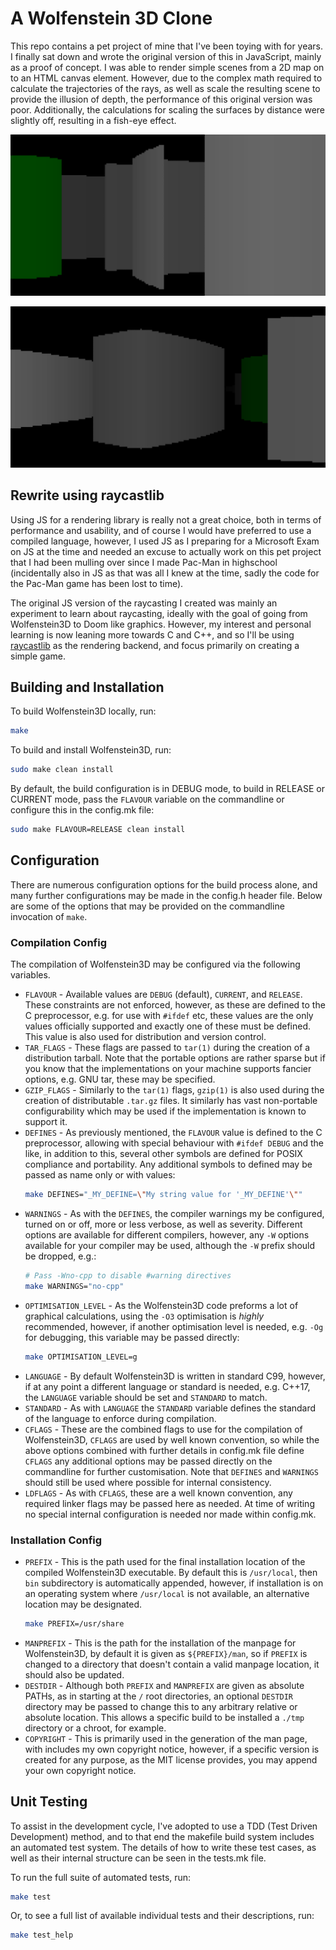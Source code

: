 # A Wolfenstein 3D Clone

This repo contains a pet project of mine that I've been toying with for years. I
finally sat down and wrote the original version of this in JavaScript, mainly as
a proof of concept. I was able to render simple scenes from a 2D map on to an
HTML canvas element. However, due to the complex math required to calculate the
trajectories of the rays, as well as scale the resulting scene to provide the
illusion of depth, the performance of this original version was poor.
Additionally, the calculations for scaling the surfaces by distance were
slightly off, resulting in a fish-eye effect.

![Screenshot 1](img/Screenshot_01.png)

![Screenshot 2](img/Screenshot_02.png)

## Rewrite using raycastlib
Using JS for a rendering library is really not a great choice, both in terms of
performance and usability, and of course I would have preferred to use a
compiled language, however, I used JS as I preparing for a Microsoft Exam on JS
at the time and needed an excuse to actually work on this pet project that I had
been mulling over since I made Pac-Man in highschool (incidentally also in JS
as that was all I knew at the time, sadly the code for the Pac-Man game has been
lost to time).

The original JS version of the raycasting I created was mainly an experiment to
learn about raycasting, ideally with the goal of going from Wolfenstein3D to
Doom like graphics. However, my interest and personal learning is now leaning
more towards C and C++, and so I'll be using [raycastlib](https://gitlab.com/drummyfish/raycastlib)
as the rendering backend, and focus primarily on creating a simple game.

## Building and Installation

To build Wolfenstein3D locally, run:

```sh
make
```

To build and install Wolfenstein3D, run:

```sh
sudo make clean install
```

By default, the build configuration is in DEBUG mode, to build in RELEASE or
CURRENT mode, pass the `FLAVOUR` variable on the commandline or configure this
in the config.mk file:

```sh
sudo make FLAVOUR=RELEASE clean install
```

## Configuration

There are numerous configuration options for the build process alone, and many
further configurations may be made in the config.h header file. Below are some
of the options that may be provided on the commandline invocation of `make`.

### Compilation Config

The compilation of Wolfenstein3D may be configured via the following variables.

* `FLAVOUR` - Available values are `DEBUG` (default), `CURRENT`, and `RELEASE`.
  These constraints are not enforced, however, as these are defined to the C
  preprocessor, e.g. for use with `#ifdef` etc, these values are the only values
  officially supported and exactly one of these must be defined. This value is
  also used for distribution and version control.
* `TAR_FLAGS` - These flags are passed to `tar(1)` during the creation of a
  distribution tarball. Note that the portable options are rather sparse but if
  you know that the implementations on your machine supports fancier options,
  e.g. GNU tar, these may be specified.
* `GZIP_FLAGS` - Similarly to the `tar(1)` flags, `gzip(1)` is also used during
  the creation of distributable `.tar.gz` files. It similarly has vast
  non-portable configurability which may be used if the implementation is known
  to support it.
* `DEFINES` - As previously mentioned, the `FLAVOUR` value is defined to the C
  preprocessor, allowing with special behaviour with `#ifdef DEBUG` and the
  like, in addition to this, several other symbols are defined for POSIX
  compliance and portability. Any additional symbols to defined may be passed as
  name only or with values:
  ```sh
  make DEFINES="_MY_DEFINE=\"My string value for '_MY_DEFINE'\""
  ```
* `WARNINGS` - As with the `DEFINES`, the compiler warnings my be configured,
  turned on or off, more or less verbose, as well as severity. Different options
  are available for different compilers, however, any `-W` options available for
  your compiler may be used, although the `-W` prefix should be dropped, e.g.:
  ```sh
  # Pass -Wno-cpp to disable #warning directives
  make WARNINGS="no-cpp"
  ```
* `OPTIMISATION_LEVEL` - As the Wolfenstein3D code preforms a lot of graphical
  calculations, using the `-O3` optimisation is *highly* recommended, however,
  if another optimisation level is needed, e.g. `-Og` for debugging, this
  variable may be passed directly:
  ```sh
  make OPTIMISATION_LEVEL=g
  ```
* `LANGUAGE` - By default Wolfenstein3D is written in standard C99, however, if
  at any point a different language or standard is needed, e.g. C++17, the
  `LANGUAGE` variable should be set and `STANDARD` to match.
* `STANDARD` - As with `LANGUAGE` the `STANDARD` variable defines the standard
  of the language to enforce during compilation.
* `CFLAGS` - These are the combined flags to use for the compilation of
  Wolfenstein3D, `CFLAGS` are used by well known convention, so while the above
  options combined with further details in config.mk file define `CFLAGS` any
  additional options may be passed directly on the commandline for further
  customisation. Note that `DEFINES` and `WARNINGS` should still be used where
  possible for internal consistency.
* `LDFLAGS` - As with `CFLAGS`, these are a well known convention, any required
  linker flags may be passed here as needed. At time of writing no special
  internal configuration is needed nor made within config.mk.

### Installation Config

* `PREFIX` - This is the path used for the final installation location of the
  compiled Wolfenstein3D executable. By default this is `/usr/local`, then `bin`
  subdirectory is automatically appended, however, if installation is on an
  operating system where `/usr/local` is not available, an alternative location
  may be designated.
  ```sh
  make PREFIX=/usr/share
  ```
* `MANPREFIX` - This is the path for the installation of the manpage for
  Wolfenstein3D, by default it is given as `${PREFIX}/man`, so if `PREFIX` is
  changed to a directory that doesn't contain a valid manpage location, it
  should also be updated.
* `DESTDIR` - Although both `PREFIX` and `MANPREFIX` are given as absolute
  PATHs, as in starting at the `/` root directories, an optional `DESTDIR`
  directory may be passed to change this to any arbitrary relative or absolute
  location. This allows a specific build to be installed a `./tmp` directory or
  a chroot, for example.
* `COPYRIGHT` - This is primarily used in the generation of the man page, with
  includes my own copyright notice, however, if a specific version is created
  for any purpose, as the MIT license provides, you may append your own
  copyright notice.

## Unit Testing

To assist in the development cycle, I've adopted to use a TDD (Test Driven
Development) method, and to that end the makefile build system includes an
automated test system. The details of how to write these test cases, as well as
their internal structure can be seen in the tests.mk file.

To run the full suite of automated tests, run:

```sh
make test
```

Or, to see a full list of available individual tests and their descriptions,
run:

```sh
make test_help
```

